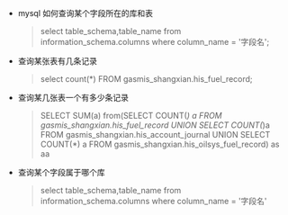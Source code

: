 - mysql 如何查询某个字段所在的库和表

  > select table_schema,table_name from information_schema.columns where column_name = '字段名';



- 查询某张表有几条记录

  > select count(*) FROM gasmis_shangxian.his_fuel_record;



- 查询某几张表一个有多少条记录

  >SELECT SUM(a) from(SELECT COUNT(*) a FROM gasmis_shangxian.his_fuel_record
  >UNION
  >SELECT COUNT(*)a FROM gasmis_shangxian.his_account_journal
  >UNION
  >SELECT COUNT(*) a FROM gasmis_shangxian.his_oilsys_fuel_record) as aa



- 查询某个字段属于哪个库

  > select table_schema,table_name from information_schema.columns where column_name = '字段名'